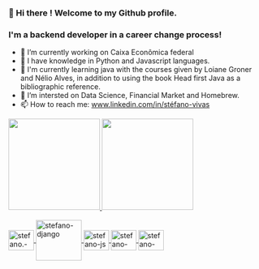 ### 👋 Hi there ! Welcome to my Github profile.
###  I'm a backend developer in a career change process!


- 🔭 I’m currently working on Caixa Econômica federal
- 🌱 I have knowledge in Python and Javascript languages.
- 🌱 I'm currently learning java with the courses given by Loiane Groner and Nélio Alves, in addition to using the book Head first Java as a bibliographic reference.
- 👯 I’m intersted on Data Science, Financial Market and Homebrew.
- 📫 How to reach me: www.linkedin.com/in/stéfano-vivas



<div>
  <a href="https://github.com/STEFANOVIVAS">
  <img height="180em" src="https://github-readme-stats.vercel.app/api?username=STEFANOVIVAS&show_icons=true&theme=dracula">
  <img height="180em" src="https://github-readme-stats.vercel.app/api/top-langs/?username=STEFANOVIVAS&layout=compact&theme=dracula">
</div>

<div style="display:inline_block"><br>
  <img align="center" alt="stefano.-python" height="40" width="50" src="https://cdn.jsdelivr.net/gh/devicons/devicon/icons/python/python-original.svg">
  <img align="center" alt="stefano-django" height="80" width="90" src="https://cdn.jsdelivr.net/gh/devicons/devicon/icons/django/django-original.svg">
  <img align="center" alt="stefano-js" height="40" width="50" src="https://cdn.jsdelivr.net/gh/devicons/devicon/icons/javascript/javascript-original.svg">
  <img align="center" alt="stefano-html" height="40" width="50" src="https://cdn.jsdelivr.net/gh/devicons/devicon/icons/html5/html5-original.svg">
  <img align="center" alt="stefano-css" height="40" width="50" src="https://cdn.jsdelivr.net/gh/devicons/devicon/icons/css3/css3-original.svg">
</div>
